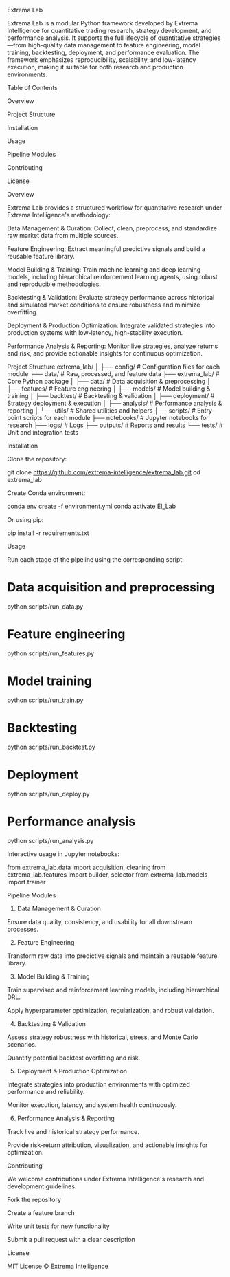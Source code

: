 Extrema Lab

Extrema Lab is a modular Python framework developed by Extrema Intelligence for quantitative trading research, strategy development, and performance analysis. It supports the full lifecycle of quantitative strategies—from high-quality data management to feature engineering, model training, backtesting, deployment, and performance evaluation. The framework emphasizes reproducibility, scalability, and low-latency execution, making it suitable for both research and production environments.

Table of Contents

Overview

Project Structure

Installation

Usage

Pipeline Modules

Contributing

License

Overview

Extrema Lab provides a structured workflow for quantitative research under Extrema Intelligence's methodology:

Data Management & Curation: Collect, clean, preprocess, and standardize raw market data from multiple sources.

Feature Engineering: Extract meaningful predictive signals and build a reusable feature library.

Model Building & Training: Train machine learning and deep learning models, including hierarchical reinforcement learning agents, using robust and reproducible methodologies.

Backtesting & Validation: Evaluate strategy performance across historical and simulated market conditions to ensure robustness and minimize overfitting.

Deployment & Production Optimization: Integrate validated strategies into production systems with low-latency, high-stability execution.

Performance Analysis & Reporting: Monitor live strategies, analyze returns and risk, and provide actionable insights for continuous optimization.

Project Structure
extrema_lab/
│
├── config/                     # Configuration files for each module
├── data/                       # Raw, processed, and feature data
├── extrema_lab/                # Core Python package
│   ├── data/                   # Data acquisition & preprocessing
│   ├── features/               # Feature engineering
│   ├── models/                 # Model building & training
│   ├── backtest/               # Backtesting & validation
│   ├── deployment/             # Strategy deployment & execution
│   ├── analysis/               # Performance analysis & reporting
│   └── utils/                  # Shared utilities and helpers
├── scripts/                    # Entry-point scripts for each module
├── notebooks/                  # Jupyter notebooks for research
├── logs/                       # Logs
├── outputs/                    # Reports and results
└── tests/                      # Unit and integration tests

Installation

Clone the repository:

git clone https://github.com/extrema-intelligence/extrema_lab.git
cd extrema_lab


Create Conda environment:

conda env create -f environment.yml
conda activate EI_Lab


Or using pip:

pip install -r requirements.txt

Usage

Run each stage of the pipeline using the corresponding script:

# Data acquisition and preprocessing
python scripts/run_data.py

# Feature engineering
python scripts/run_features.py

# Model training
python scripts/run_train.py

# Backtesting
python scripts/run_backtest.py

# Deployment
python scripts/run_deploy.py

# Performance analysis
python scripts/run_analysis.py


Interactive usage in Jupyter notebooks:

from extrema_lab.data import acquisition, cleaning
from extrema_lab.features import builder, selector
from extrema_lab.models import trainer

Pipeline Modules
1. Data Management & Curation

Ensure data quality, consistency, and usability for all downstream processes.

2. Feature Engineering

Transform raw data into predictive signals and maintain a reusable feature library.

3. Model Building & Training

Train supervised and reinforcement learning models, including hierarchical DRL.

Apply hyperparameter optimization, regularization, and robust validation.

4. Backtesting & Validation

Assess strategy robustness with historical, stress, and Monte Carlo scenarios.

Quantify potential backtest overfitting and risk.

5. Deployment & Production Optimization

Integrate strategies into production environments with optimized performance and reliability.

Monitor execution, latency, and system health continuously.

6. Performance Analysis & Reporting

Track live and historical strategy performance.

Provide risk-return attribution, visualization, and actionable insights for optimization.

Contributing

We welcome contributions under Extrema Intelligence's research and development guidelines:

Fork the repository

Create a feature branch

Write unit tests for new functionality

Submit a pull request with a clear description

License

MIT License © Extrema Intelligence
